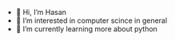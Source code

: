 - 👋 Hi, I’m Hasan
- 👀 I’m interested in computer scince in general
- 🌱 I’m currently learning more about python
